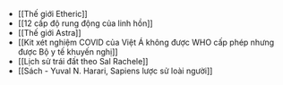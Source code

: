 - [[Thế giới Etheric]]
- [[12 cấp độ rung động của linh hồn]]
- [[Thế giới Astra]]
- [[Kit xét nghiệm COVID của Việt Á không được WHO cấp phép nhưng được Bộ y tế khuyến nghị]]
- [[Lịch sử trái đất theo Sal Rachele]]
- [[Sách - Yuval N. Harari, Sapiens lược sử loài người]]
